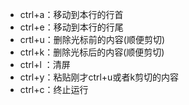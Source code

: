- ctrl+a：移动到本行的行首
- ctrl+e：移动到本行的行尾
- crtl+u：删除光标前的内容(顺便剪切)
- ctrl+k：删除光标后的内容(顺便剪切)
- ctrl+l ：清屏
- ctrl+y：粘贴刚才ctrl+u或者k剪切的内容
- ctrl+c：终止运行